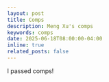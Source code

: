 ```yaml
---
layout: post
title: Comps
description: Meng Xu's comps
keywords: comps
date: 2025-06-18T08:00:00-04:00
inline: true
related_posts: false
---
```


I passed comps!
